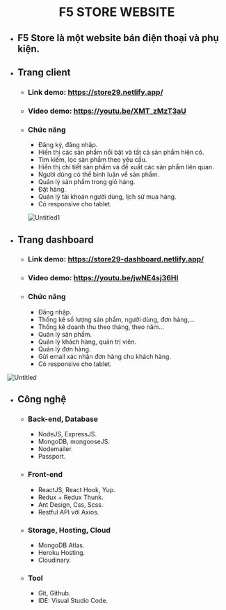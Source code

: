   <h1 align="center"><b>F5 STORE WEBSITE</b></h1>

- ## F5 Store là một website bán điện thoại và phụ kiện.

- ## Trang client

  - ### Link demo: https://store29.netlify.app/
  - ### Video demo: https://youtu.be/XMT_zMzT3aU
  - ### Chức năng
    - Đăng ký, đăng nhập.
    - Hiển thị các sản phẩm nổi bật và tất cả sản phẩm hiện có.
    - Tìm kiếm, lọc sản phẩm theo yêu cầu.
    - Hiển thị chi tiết sản phẩm và đề xuất các sản phẩm liên quan.
    - Người dùng có thể bình luận về sản phẩm.
    - Quản lý sản phẩm trong giỏ hàng.
    - Đặt hàng.
    - Quản lý tài khoản người dùng, lịch sử mua hàng.
    - Có responsive cho tablet.
    
    ![Untitled1](https://user-images.githubusercontent.com/67097279/185683811-fa5f9e39-3bed-4858-8c0a-5759298c33dc.png)


- ## Trang dashboard

  - ### Link demo: https://store29-dashboard.netlify.app/
  - ### Video demo: https://youtu.be/jwNE4sj36HI

  - ### Chức năng
    - Đăng nhập.
    - Thống kê số lượng sản phẩm, người dùng, đơn hàng,...
    - Thống kê doanh thu theo tháng, theo năm...
    - Quản lý sản phẩm.
    - Quản lý khách hàng, quản trị viên.
    - Quản lý đơn hàng.
    - Gửi email xác nhận đơn hàng cho khách hàng.
    - Có responsive cho tablet.
    
![Untitled](https://user-images.githubusercontent.com/67097279/185683129-553f0d43-fd97-4b36-8d01-75bc61721245.png)

- ## Công nghệ

  - ### Back-end, Database

    - NodeJS, ExpressJS.
    - MongoDB, mongooseJS.
    - Nodemailer.
    - Passport.

  - ### Front-end

    - ReactJS, React Hook, Yup.
    - Redux + Redux Thunk.
    - Ant Design, Css, Scss.
    - Restful API với Axios.

  - ### Storage, Hosting, Cloud

    - MongoDB Atlas.
    - Heroku Hosting.
    - Cloudinary.

  - ### Tool
    - Git, Github.
    - IDE: Visual Studio Code.
